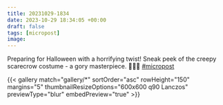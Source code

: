 ```yaml
---
title: 20231029-1834
date: 2023-10-29 18:34:05 +00:00
draft: false
tags: [micropost]
image:
---
```


<p>Preparing for Halloween with a horrifying twist! Sneak peek of the creepy scarecrow costume - a gory masterpiece. 🎃👻💀 <a href="https://mastodon.bofhers.es/tags/micropost" class="mention hashtag" rel="tag">#<span>micropost</span></a></p>


{{< gallery match="gallery/*" sortOrder="asc" 
                rowHeight="150" margins="5" thumbnailResizeOptions="600x600 q90 Lanczos"
                previewType="blur" embedPreview="true" >}}
